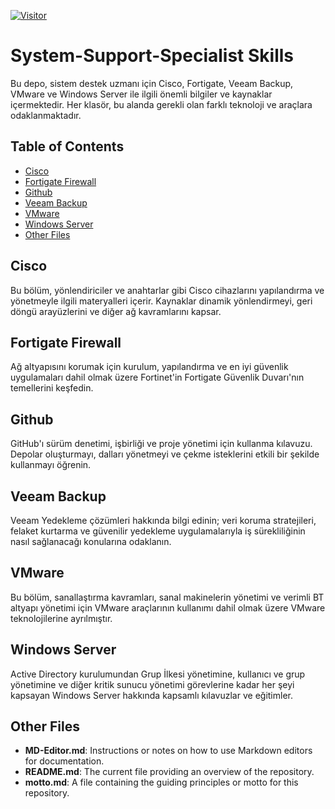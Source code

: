 [![Visitor](https://visitor-badge.laobi.icu/badge?page_id=kemalcankrlsn.system-support-specialist-skills)](#)

# System-Support-Specialist Skills

Bu depo, sistem destek uzmanı için Cisco, Fortigate, Veeam Backup, VMware ve Windows Server ile ilgili önemli bilgiler ve kaynaklar içermektedir. Her klasör, bu alanda gerekli olan farklı teknoloji ve araçlara odaklanmaktadır.


## Table of Contents

- [Cisco](#cisco)
- [Fortigate Firewall](#fortigate-firewall)
- [Github](#github)
- [Veeam Backup](#veeam-backup)
- [VMware](#vmware)
- [Windows Server](#windows-server)
- [Other Files](#other-files)

## Cisco

Bu bölüm, yönlendiriciler ve anahtarlar gibi Cisco cihazlarını yapılandırma ve yönetmeyle ilgili materyalleri içerir. Kaynaklar dinamik yönlendirmeyi, geri döngü arayüzlerini ve diğer ağ kavramlarını kapsar.

## Fortigate Firewall

Ağ altyapısını korumak için kurulum, yapılandırma ve en iyi güvenlik uygulamaları dahil olmak üzere Fortinet'in Fortigate Güvenlik Duvarı'nın temellerini keşfedin.

## Github

GitHub'ı sürüm denetimi, işbirliği ve proje yönetimi için kullanma kılavuzu. Depolar oluşturmayı, dalları yönetmeyi ve çekme isteklerini etkili bir şekilde kullanmayı öğrenin.

## Veeam Backup

Veeam Yedekleme çözümleri hakkında bilgi edinin; veri koruma stratejileri, felaket kurtarma ve güvenilir yedekleme uygulamalarıyla iş sürekliliğinin nasıl sağlanacağı konularına odaklanın.

## VMware

Bu bölüm, sanallaştırma kavramları, sanal makinelerin yönetimi ve verimli BT altyapı yönetimi için VMware araçlarının kullanımı dahil olmak üzere VMware teknolojilerine ayrılmıştır.

## Windows Server

Active Directory kurulumundan Grup İlkesi yönetimine, kullanıcı ve grup yönetimine ve diğer kritik sunucu yönetimi görevlerine kadar her şeyi kapsayan Windows Server hakkında kapsamlı kılavuzlar ve eğitimler.

## Other Files

- **MD-Editor.md**: Instructions or notes on how to use Markdown editors for documentation.
- **README.md**: The current file providing an overview of the repository.
- **motto.md**: A file containing the guiding principles or motto for this repository.
